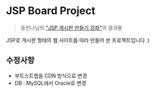 # JSP Board Project
> 동빈나님의 ["JSP 게시판 만들기 강좌"](https://www.youtube.com/watch?v=wEIBDHfoMBg)의 결과물

JSP로 게시판 형태의 웹 사이트를 따라 만들어 본 프로젝트입니다 :)

## 수정사항
- 부트스트랩을 CDN 방식으로 변경  
- DB : MySQL에서 Oracle로 변경 
